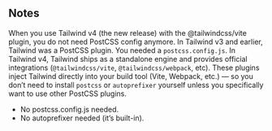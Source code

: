 ## Notes

When you use Tailwind v4 (the new release) with the @tailwindcss/vite plugin, you do not need PostCSS config anymore.
In Tailwind v3 and earlier, Tailwind was a PostCSS plugin. You needed a `postcss.config.js`.
In Tailwind v4, Tailwind ships as a standalone engine and provides official integrations (`@tailwindcss/vite`, `@tailwindcss/webpack`, etc).
These plugins inject Tailwind directly into your build tool (Vite, Webpack, etc.) — so you don’t need to install `postcss` or `autoprefixer` yourself unless you specifically want to use other PostCSS plugins.

- No postcss.config.js needed.
- No autoprefixer needed (it’s built-in).
